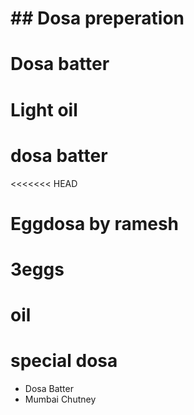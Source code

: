 # ## Dosa preperation

# Dosa batter
# Light oil

# dosa batter
<<<<<<< HEAD
# Eggdosa by ramesh
# 3eggs
# oil

# special dosa
*  Dosa Batter
*  Mumbai Chutney
